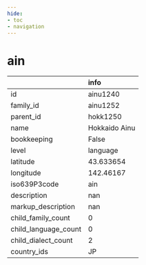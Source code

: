 ```yaml
---
hide:
- toc
- navigation
---
```

# ain
|                      | info          |
|:---------------------|:--------------|
| id                   | ainu1240      |
| family_id            | ainu1252      |
| parent_id            | hokk1250      |
| name                 | Hokkaido Ainu |
| bookkeeping          | False         |
| level                | language      |
| latitude             | 43.633654     |
| longitude            | 142.46167     |
| iso639P3code         | ain           |
| description          | nan           |
| markup_description   | nan           |
| child_family_count   | 0             |
| child_language_count | 0             |
| child_dialect_count  | 2             |
| country_ids          | JP            |